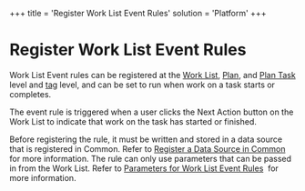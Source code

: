 +++
title = 'Register Work List Event Rules'
solution = 'Platform'
+++

# Register Work List Event Rules

Work List Event rules can be registered at the [Work
List](Register_WorkList_Event_Rules_WorkList_Item.htm),
[Plan](Register_Work_List_Event_Rules_for_a_Plan.htm), and [Plan
Task](Register_Work_List_Event_Rules_for_a_Plan_Task.htm) level and
[tag](Configure_Logic_Tags.htm) level, and can be set to run when work
on a task starts or completes.

The event rule is triggered when a user clicks the Next Action button on
the Work List to indicate that work on the task has started or finished.

Before registering the rule, it must be written and stored in a data
source that is registered in Common. Refer to [Register a Data Source in
Common](../../Common/Use_Cases/Register_a_Data_Source_in_Common.htm) for
more information. The rule can only use parameters that can be passed in
from the Work List. Refer to [Parameters for Work List Event
Rules](../Page_Desc/Parameters_for_Work_List_Event_Rules.htm)  for more
information.
